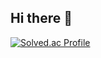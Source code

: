 ## Hi there 👋
[![Solved.ac Profile](http://mazassumnida.wtf/api/v2/generate_badge?boj=gywo1l)](https://solved.ac/gywo1l/)
<!--
**Khyojae/Khyojae** is a ✨ _special_ ✨ repository because its `README.md` (this file) appears on your GitHub profile.


Here are some ideas to get you started:

- 🔭 I’m currently working on ...
- 🌱 I’m currently learning ...
- 👯 I’m looking to collaborate on ...
- 🤔 I’m looking for help with ...
- 💬 Ask me about ...
- 📫 How to reach me: ...
- 😄 Pronouns: ...
- ⚡ Fun fact: ...
-->
